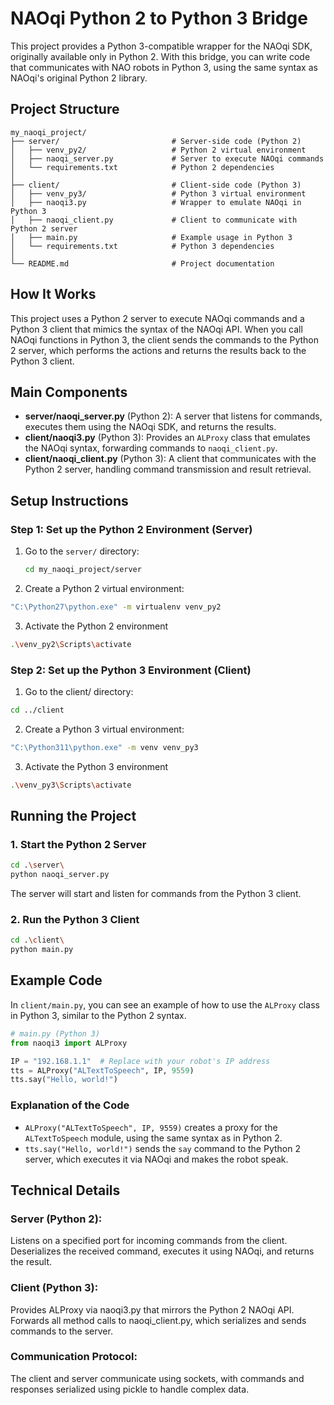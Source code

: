 # NAOqi Python 2 to Python 3 Bridge

This project provides a Python 3-compatible wrapper for the NAOqi SDK, originally available only in Python 2. With this bridge, you can write code that communicates with NAO robots in Python 3, using the same syntax as NAOqi's original Python 2 library.

## Project Structure
```shell
my_naoqi_project/
├── server/                         # Server-side code (Python 2)
│   ├── venv_py2/                   # Python 2 virtual environment
│   ├── naoqi_server.py             # Server to execute NAOqi commands
│   └── requirements.txt            # Python 2 dependencies
│
├── client/                         # Client-side code (Python 3)
│   ├── venv_py3/                   # Python 3 virtual environment
│   ├── naoqi3.py                   # Wrapper to emulate NAOqi in Python 3
│   ├── naoqi_client.py             # Client to communicate with Python 2 server
│   ├── main.py                     # Example usage in Python 3
│   └── requirements.txt            # Python 3 dependencies
│
└── README.md                       # Project documentation
```

## How It Works

This project uses a Python 2 server to execute NAOqi commands and a Python 3 client that mimics the syntax of the NAOqi API. When you call NAOqi functions in Python 3, the client sends the commands to the Python 2 server, which performs the actions and returns the results back to the Python 3 client.

## Main Components

- **server/naoqi_server.py** (Python 2): A server that listens for commands, executes them using the NAOqi SDK, and returns the results.
- **client/naoqi3.py** (Python 3): Provides an `ALProxy` class that emulates the NAOqi syntax, forwarding commands to `naoqi_client.py`.
- **client/naoqi_client.py** (Python 3): A client that communicates with the Python 2 server, handling command transmission and result retrieval.

## Setup Instructions

### Step 1: Set up the Python 2 Environment (Server)

1. Go to the `server/` directory:

   ```bash
   cd my_naoqi_project/server
   ```

2. Create a Python 2 virtual environment:
```bash
"C:\Python27\python.exe" -m virtualenv venv_py2
```

3. Activate the Python 2 environment 
```bash
.\venv_py2\Scripts\activate
```

### Step 2: Set up the Python 3 Environment (Client)

1. Go to the client/ directory:
```bash
cd ../client
```
2. Create a Python 3 virtual environment:
```bash
"C:\Python311\python.exe" -m venv venv_py3
```
3. Activate the Python 3 environment 
```bash
.\venv_py3\Scripts\activate
```

## Running the Project

### 1. Start the Python 2 Server

```bash
cd .\server\
python naoqi_server.py
```
The server will start and listen for commands from the Python 3 client.

### 2. Run the Python 3 Client
```bash
cd .\client\
python main.py
```


## Example Code
In ```client/main.py```, you can see an example of how to use the ```ALProxy``` class in Python 3, similar to the Python 2 syntax.
```python
# main.py (Python 3)
from naoqi3 import ALProxy

IP = "192.168.1.1"  # Replace with your robot's IP address
tts = ALProxy("ALTextToSpeech", IP, 9559)
tts.say("Hello, world!")
```

### Explanation of the Code
- ```ALProxy("ALTextToSpeech", IP, 9559)``` creates a proxy for the ```ALTextToSpeech``` module, using the same syntax as in Python 2.
- ```tts.say("Hello, world!")``` sends the ```say``` command to the Python 2 server, which executes it via NAOqi and makes the robot speak.


## Technical Details
### Server (Python 2):
Listens on a specified port for incoming commands from the client.
Deserializes the received command, executes it using NAOqi, and returns the result.
### Client (Python 3):
Provides ALProxy via naoqi3.py that mirrors the Python 2 NAOqi API.
Forwards all method calls to naoqi_client.py, which serializes and sends commands to the server.
### Communication Protocol:
The client and server communicate using sockets, with commands and responses serialized using pickle to handle complex data.
